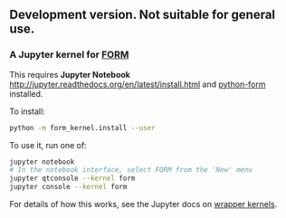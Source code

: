 ## Development version. Not suitable for general use.

### A Jupyter kernel for [FORM](https://www.nikhef.nl/~form/)

This requires **Jupyter Notebook** <http://jupyter.readthedocs.org/en/latest/install.html> 
and [python-form](https://pypi.org/project/python-form/) installed.

To install:

```bash
python -m form_kernel.install --user
```

To use it, run one of:

```bash
jupyter notebook
# In the notebook interface, select FORM from the 'New' menu
jupyter qtconsole --kernel form
jupyter console --kernel form
```

For details of how this works, see the Jupyter docs on [wrapper kernels](https://jupyter-client.readthedocs.io/en/latest/wrapperkernels.html).
